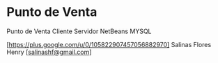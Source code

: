 # Punto de Venta
Punto de Venta Cliente Servidor NetBeans MYSQL 

[https://plus.google.com/u/0/105822907457056882970] Salinas Flores Henry [salinashf@gmail.com]



